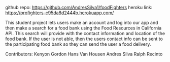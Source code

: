 github repo: https://github.com/AndresSilva1/foodFighters
heroku link: https://profighters-c95da8d2444b.herokuapp.com/

This student project lets users make an account and log into our app and then make a search for a food bank using the Food Resources in California API. This search will provide with the contact information and location of the food bank. If the user is not able, then the users contact info can be sent to the participating food bank so they can send the user a food delivery.

Contributors:
Kenyon Gordon
Hans Van Housen
Andres Silva
Ralph Recinto

